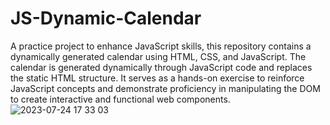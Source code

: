 # JS-Dynamic-Calendar
 
A practice project to enhance JavaScript skills, this repository contains a dynamically generated calendar using HTML, CSS, and JavaScript. The calendar is generated dynamically through JavaScript code and replaces the static HTML structure. It serves as a hands-on exercise to reinforce JavaScript concepts and demonstrate proficiency in manipulating the DOM to create interactive and functional web components.
![2023-07-24 17 33 03](https://github.com/LuvDeluxe/JS-Dynamic-Calendar/assets/12020261/fc50e939-03e2-4de7-8bb3-242fb887b3df)
